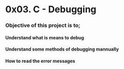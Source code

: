 # 0x03. C - Debugging #
### Objective of this project is to; ###
#### Understand what is means to debug ####
#### Understand some methods of debugging mannually ####
#### How to read the error messages ####
